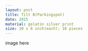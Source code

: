 ```yaml
---
layout: post
title: Tilt B(Parkingspot)
date: 2015
material: gelatin silver print
size: 10 x 8 inch(each); 16 pieces
---
```


image here
